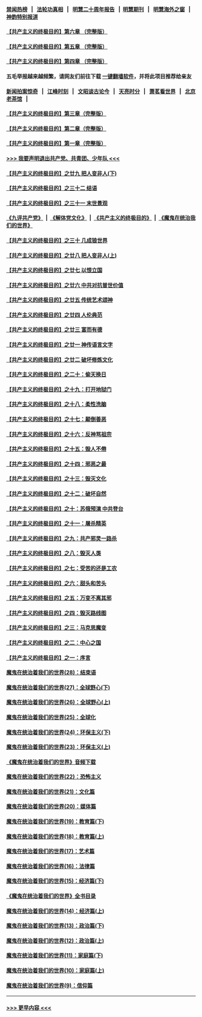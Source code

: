 #### [禁闻热榜](热点新闻.md?=0)  &nbsp;&nbsp;|&nbsp;&nbsp; [法轮功真相](https://github.com/gfw-breaker/truth/blob/master/README.md?=0) &nbsp;&nbsp;|&nbsp;&nbsp; [明慧二十周年报告](https://github.com/gfw-breaker/mh-reports/blob/master/README.md?=0) &nbsp;&nbsp;|&nbsp;&nbsp;[明慧期刊](https://github.com/gfw-breaker/mh-qikan) &nbsp;&nbsp;|&nbsp;&nbsp; [明慧海外之窗](https://github.com/gfw-breaker/mh-news/blob/master/README.md?=0) &nbsp;&nbsp;|&nbsp;&nbsp; [神韵特别报道](https://github.com/gfw-breaker/mh-news/blob/master/shenyun.md?=0)
#### [【共产主义的终极目的】第六章 （完整版）](../pages/nsc422/n11428913.md?t=03031931) 
#### [【共产主义的终极目的】第五章 （完整版）](../pages/nsc422/n11428912.md?t=03031931) 
#### [【共产主义的终极目的】第四章 （完整版）](../pages/nsc422/n11428907.md?t=03031931) 
#### 五毛举报越来越频繁，请网友们前往下载 [一键翻墙软件](https://github.com/gfw-breaker/ssr-accounts)，并将此项目推荐给亲友
#### [新闻拍案惊奇](https://github.com/gfw-breaker/banned-news/blob/master/pages/link4.md) &nbsp;&nbsp;|&nbsp;&nbsp; [江峰时刻](https://github.com/gfw-breaker/banned-news/blob/master/pages/link4.md) &nbsp;&nbsp;|&nbsp;&nbsp; [文昭谈古论今](https://github.com/gfw-breaker/banned-news/blob/master/pages/link4.md) &nbsp;&nbsp;|&nbsp;&nbsp; [天亮时分](https://github.com/gfw-breaker/banned-news/blob/master/pages/link4.md) &nbsp;&nbsp;|&nbsp;&nbsp; [萧茗看世界](https://github.com/gfw-breaker/banned-news/blob/master/pages/link4.md) &nbsp;&nbsp;|&nbsp;&nbsp; [北京老茶馆](https://github.com/gfw-breaker/banned-news/blob/master/pages/link4.md) &nbsp;&nbsp;|&nbsp;&nbsp; 
#### [【共产主义的终极目的】第三章（完整版）](../pages/nsc422/n11428848.md?t=03031931) 
#### [【共产主义的终极目的】第二章（完整版）](../pages/nsc422/n11428831.md?t=03031931) 
#### [【共产主义的终极目的】第一章（完整版）](../pages/nsc422/n11417651.md?t=03031931) 
#### [>>> 我要声明退出共产党、共青团、少年队 <<<](https://github.com/begood0513/goodnews/blob/master/quit/letter.md) 
#### [【共产主义的终极目的】之廿九 把人变非人(下)](../pages/nsc422/n11344140.md?t=03031931) 
#### [【共产主义的终极目的】之三十二 结语](../pages/nsc422/n11360535.md?t=03031931) 
#### [【共产主义的终极目的】之三十一 末世景观](../pages/nsc422/n11351129.md?t=03031931) 
#### [《九评共产党》](https://github.com/begood0513/9ping.md/blob/master/README.md) &nbsp;|&nbsp; [《解体党文化》](../../../../jtdwh.md/blob/master/README.md)  &nbsp;|&nbsp; [《共产主义的终极目的》](../../../../gczydzjmd.md/blob/master/README.md) &nbsp;|&nbsp; [《魔鬼在统治我们的世界》](../../../../mgztzwmdsj.md/blob/master/README.md) 
#### [【共产主义的终极目的】之三十 几成狼世界](../pages/nsc422/n11348280.md?t=03031931) 
#### [【共产主义的终极目的】之廿八 把人变非人(上)](../pages/nsc422/n11340492.md?t=03031931) 
#### [【共产主义的终极目的】之廿七 以恨立国](../pages/nsc422/n11336944.md?t=03031931) 
#### [【共产主义的终极目的】之廿六 中共对抗普世价值](../pages/nsc422/n11324785.md?t=03031931) 
#### [【共产主义的终极目的】之廿五 传统艺术颂神](../pages/nsc422/n11296396.md?t=03031931) 
#### [【共产主义的终极目的】之廿四 人伦典范](../pages/nsc422/n11296397.md?t=03031931) 
#### [【共产主义的终极目的】之廿三 富而有德](../pages/nsc422/n11283598.md?t=03031931) 
#### [【共产主义的终极目的】之廿一 神传语言文字](../pages/nsc422/n11263265.md?t=03031931) 
#### [【共产主义的终极目的】之廿二 破坏修炼文化](../pages/nsc422/n11245728.md?t=03031931) 
#### [【共产主义的终极目的】之二十：偷天换日](../pages/nsc422/n11238846.md?t=03031931) 
#### [【共产主义的终极目的】之十九：打开地狱门](../pages/nsc422/n11206376.md?t=03031931) 
#### [【共产主义的终极目的】之十八：柔性洗脑](../pages/nsc422/n11199994.md?t=03031931) 
#### [【共产主义的终极目的】之十七：颠倒善恶](../pages/nsc422/n11179782.md?t=03031931) 
#### [【共产主义的终极目的】之十六：反神骂祖宗](../pages/nsc422/n11166798.md?t=03031931) 
#### [【共产主义的终极目的】之十五：毁人不倦](../pages/nsc422/n11166792.md?t=03031931) 
#### [【共产主义的终极目的】之十四：邪恶之最](../pages/nsc422/n11150249.md?t=03031931) 
#### [【共产主义的终极目的】之十三：毁灭文化](../pages/nsc422/n11135227.md?t=03031931) 
#### [【共产主义的终极目的】之十二：破坏自然](../pages/nsc422/n11135214.md?t=03031931) 
#### [【共产主义的终极目的】之十：苏俄预演 中共登台](../pages/nsc422/n11118424.md?t=03031931) 
#### [【共产主义的终极目的】之十一：屠杀精英](../pages/nsc422/n11118442.md?t=03031931) 
#### [【共产主义的终极目的】之九：共产邪灵一路杀](../pages/nsc422/n11114139.md?t=03031931) 
#### [【共产主义的终极目的】之八：毁灭人类](../pages/nsc422/n11108503.md?t=03031931) 
#### [【共产主义的终极目的】之七：受苦的还是工农](../pages/nsc422/n11101809.md?t=03031931) 
#### [【共产主义的终极目的】之六：甜头和苦头](../pages/nsc422/n11096971.md?t=03031931) 
#### [【共产主义的终极目的】之五：万变不离其邪](../pages/nsc422/n11091285.md?t=03031931) 
#### [【共产主义的终极目的】之四：毁灭路线图](../pages/nsc422/n11086284.md?t=03031931) 
#### [【共产主义的终极目的】之三：马克思魔变](../pages/nsc422/n11061941.md?t=03031931) 
#### [【共产主义的终极目的】之二：中心之国](../pages/nsc422/n11047728.md?t=03031931) 
#### [【共产主义的终极目的】之一：序言](../pages/nsc422/n11086077.md?t=03031931) 
#### [魔鬼在统治着我们的世界(28)：结束语](../pages/nsc422/n10936246.md?t=03031931) 
#### [魔鬼在统治着我们的世界(27)：全球野心(下)](../pages/nsc422/n10928319.md?t=03031931) 
#### [魔鬼在统治着我们的世界(26)：全球野心(上)](../pages/nsc422/n10900318.md?t=03031931) 
#### [魔鬼在统治着我们的世界(25)：全球化](../pages/nsc422/n10788205.md?t=03031931) 
#### [魔鬼在统治着我们的世界(24)：环保主义(下)](../pages/nsc422/n10695307.md?t=03031931) 
#### [魔鬼在统治着我们的世界(23)：环保主义(上)](../pages/nsc422/n10688613.md?t=03031931) 
#### [《魔鬼在统治着我们的世界》音频下载](../pages/nsc422/n10635553.md?t=03031931) 
#### [魔鬼在统治着我们的世界(22)：恐怖主义](../pages/nsc422/n10614727.md?t=03031931) 
#### [魔鬼在统治着我们的世界(21)：文化篇](../pages/nsc422/n10597706.md?t=03031931) 
#### [魔鬼在统治着我们的世界(20)：媒体篇](../pages/nsc422/n10586579.md?t=03031931) 
#### [魔鬼在统治着我们的世界(19)：教育篇(下)](../pages/nsc422/n10564808.md?t=03031931) 
#### [魔鬼在统治着我们的世界(18)：教育篇(上)](../pages/nsc422/n10526970.md?t=03031931) 
#### [魔鬼在统治着我们的世界(17)：艺术篇](../pages/nsc422/n10499093.md?t=03031931) 
#### [魔鬼在统治着我们的世界(16)：法律篇](../pages/nsc422/n10485969.md?t=03031931) 
#### [魔鬼在统治着我们的世界(15)：经济篇(下)](../pages/nsc422/n10469975.md?t=03031931) 
#### [《魔鬼在统治着我们的世界》全书目录](../pages/nsc422/n10464261.md?t=03031931) 
#### [魔鬼在统治着我们的世界(14)：经济篇(上)](../pages/nsc422/n10457370.md?t=03031931) 
#### [魔鬼在统治着我们的世界(13)：政治篇(下)](../pages/nsc422/n10448270.md?t=03031931) 
#### [魔鬼在统治着我们的世界(12)：政治篇(上)](../pages/nsc422/n10444576.md?t=03031931) 
#### [魔鬼在统治着我们的世界(11)：家庭篇(下)](../pages/nsc422/n10440961.md?t=03031931) 
#### [魔鬼在统治着我们的世界(10)：家庭篇(上)](../pages/nsc422/n10435448.md?t=03031931) 
#### [魔鬼在统治着我们的世界(9)：信仰篇](../pages/nsc422/n10432159.md?t=03031931) 

----
#### [ >>> 更早内容 <<< ](../indexes/nsc422-earlier.md)
